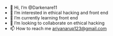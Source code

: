 - 👋 Hi, I’m @Darkenare11
- 👀 I’m interested in ethical hacking and front end
- 🌱 I’m currently learning front end
- 💞️ I’m looking to collaborate on ethical hacking
- 📫 How to reach me ariyanarup123@gmail.com

<!---
Darkenare11/Darkenare11 is a ✨ special ✨ repository because its `README.md` (this file) appears on your GitHub profile.
You can click the Preview link to take a look at your changes.
--->
